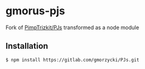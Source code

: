# gmorus-pjs

Fork of [PimpTrizkit/PJs](https://github.com/PimpTrizkit/PJs) transformed as a node module

## Installation

```bash
$ npm install https://gitlab.com/gmorzycki/PJs.git
```